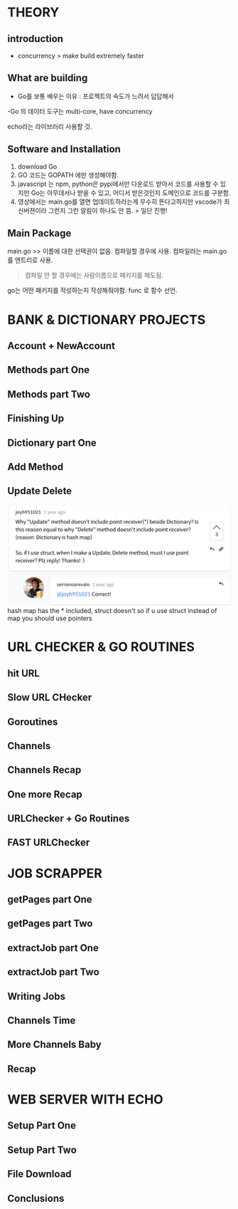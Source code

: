 # THEORY

## introduction

- concurrency > make build extremely faster

## What are building

- Go를 보통 배우는 이유 : 프로젝트의 속도가 느려서 답답해서

-Go 의 데이터 도구는 multi-core, have concurrency

echo라는 라이브러리 사용할 것.

## Software and Installation
1. download Go
2. GO 코드는 GOPATH 에만 생성해야함.
3. javascript 는 npm, python은 pypi에서만 다운로드 받아서 코드를 사용할 수 있지만 Go는 아무데서나 받을 수 있고, 어디서 받은것인지 도메인으로 코드를 구분함.
4. 영상에서는 main.go를 열면 업데이트하라는게 무수히 뜬다고하지만 vscode가 최신버젼이라 그런지 그런 알림이 하나도 안 뜸. > 일단 진행!

## Main Package

main.go >> 이름에 대한 선택권이 없음. 컴파일할 경우에 사용. 컴파일러는 main.go 를 엔트리로 사용.
> 컴파일 안 할 경우에는 사람이름으로 패키지를 해도됨. 

go는 어떤 패키지를 작성하는지 작성해줘야함.
func 로 함수 선언.

# BANK & DICTIONARY PROJECTS

## Account + NewAccount

## Methods part One

## Methods part Two

## Finishing Up

## Dictionary part One

## Add Method

## Update Delete
![Alt text](image.png)
hash map has the * included, struct doesn't
so if u use struct instead of map you should use pointers

# URL CHECKER & GO ROUTINES

## hit URL

## Slow URL CHecker

## Goroutines

## Channels

## Channels Recap

## One more Recap

## URLChecker + Go Routines

## FAST URLChecker


# JOB SCRAPPER

## getPages part One

## getPages part Two

## extractJob part One

## extractJob part Two

## Writing Jobs

## Channels Time

## More Channels Baby

## Recap


# WEB SERVER WITH ECHO

## Setup Part One

## Setup Part Two

## File Download

## Conclusions